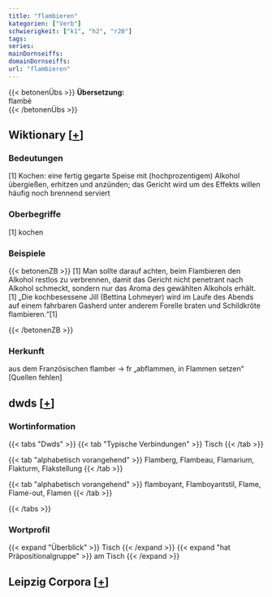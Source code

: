 ```yaml
---
title: "flambieren"
kategorien: ["Verb"]
schwierigkeit: ["k1", "h2", "r20"]
tags:
series:
mainDornseiffs:
domainDornseiffs:
url: "flambieren"
---
```


{{< betonenÜbs >}}
**Übersetzung:**  
flambé  
{{< /betonenÜbs >}}

## Wiktionary [[+](https://de.wiktionary.org/wiki/flambieren)]

### Bedeutungen
[1] Kochen: eine fertig gegarte Speise mit (hochprozentigem) Alkohol übergießen, erhitzen und anzünden; das Gericht wird um des Effekts willen häufig noch brennend serviert  

### Oberbegriffe
[1] kochen  

### Beispiele
{{< betonenZB >}}
[1] Man sollte darauf achten, beim Flambieren den Alkohol restlos zu verbrennen, damit das Gericht nicht penetrant nach Alkohol schmeckt, sondern nur das Aroma des gewählten Alkohols erhält.  
[1] „Die kochbesessene Jill (Bettina Lohmeyer) wird im Laufe des Abends auf einem fahrbaren Gasherd unter anderem Forelle braten und Schildkröte flambieren.“[1]  

{{< /betonenZB >}}
### Herkunft
aus dem Französischen flamber → fr „abflammen, in Flammen setzen“ [Quellen fehlen]  



## dwds [[+](https://www.dwds.de/wb/flambieren)]

### Wortinformation
{{< tabs "Dwds" >}}
{{< tab "Typische Verbindungen" >}}
Tisch
{{< /tab >}}

{{< tab "alphabetisch vorangehend" >}}
Flamberg, Flambeau, Flamarium, Flakturm, Flakstellung
{{< /tab >}}

{{< tab "alphabetisch vorangehend" >}}
flamboyant, Flamboyantstil, Flame, Flame-out, Flamen
{{< /tab >}}

{{< /tabs >}}

### Wortprofil
{{< expand "Überblick" >}} Tisch {{< /expand >}}
{{< expand "hat Präpositionalgruppe" >}} am Tisch {{< /expand >}}

## Leipzig Corpora [[+](https://corpora.uni-leipzig.de/en/res?word=flambieren&corpusId=deu_newscrawl-public_2018)]

